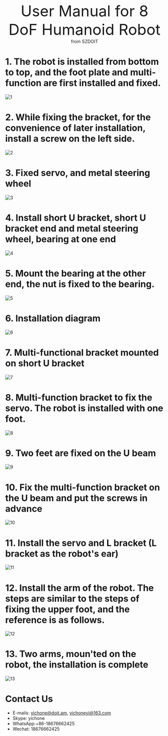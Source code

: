 <center> <font size=10> User Manual for 8 DoF Humanoid Robot </font></center>

<center> from SZDOIT </center>

# 1. The robot is installed from bottom to top, and the foot plate and multi-function are first installed and fixed.

![1](https://github.com/SmartArduino/document/raw/master/docs/Robot/FrameChassis/8dofhumanoid/1.jpg)

# 2. While fixing the bracket, for the convenience of later installation, install a screw on the left side.

![2](https://github.com/SmartArduino/document/raw/master/docs/Robot/FrameChassis/8dofhumanoid/2.jpg)

# 3. Fixed servo, and metal steering wheel

![3](https://github.com/SmartArduino/document/raw/master/docs/Robot/FrameChassis/8dofhumanoid/3.jpg)

# 4. Install short U bracket, short U bracket end and metal steering wheel, bearing at one end

![4](https://github.com/SmartArduino/document/raw/master/docs/Robot/FrameChassis/8dofhumanoid/4.jpg)

# 5. Mount the bearing at the other end, the nut is fixed to the bearing.

![5](https://github.com/SmartArduino/document/raw/master/docs/Robot/FrameChassis/8dofhumanoid/5.jpg)

# 6. Installation diagram

![6](https://github.com/SmartArduino/document/raw/master/docs/Robot/FrameChassis/8dofhumanoid/6.jpg)

# 7. Multi-functional bracket mounted on short U bracket

![7](https://github.com/SmartArduino/document/raw/master/docs/Robot/FrameChassis/8dofhumanoid/7.jpg)

# 8. Multi-function bracket to fix the servo. The robot is installed with one foot.

![8](https://github.com/SmartArduino/document/raw/master/docs/Robot/FrameChassis/8dofhumanoid/8.jpg)

# 9. Two feet are fixed on the U beam

![9](https://github.com/SmartArduino/document/raw/master/docs/Robot/FrameChassis/8dofhumanoid/9.jpg)

# 10. Fix the multi-function bracket on the U beam and put the screws in advance

![10](https://github.com/SmartArduino/document/raw/master/docs/Robot/FrameChassis/8dofhumanoid/10.jpg)

# 11. Install the servo and L bracket (L bracket as the robot's ear)

![11](https://github.com/SmartArduino/document/raw/master/docs/Robot/FrameChassis/8dofhumanoid/11.jpg)

# 12. Install the arm of the robot. The steps are similar to the steps of fixing the upper foot, and the reference is as follows.

![12](https://github.com/SmartArduino/document/raw/master/docs/Robot/FrameChassis/8dofhumanoid/12.jpg)

# 13. Two arms, moun'ted on the robot, the installation is complete

![13](https://github.com/SmartArduino/document/raw/master/docs/Robot/FrameChassis/8dofhumanoid/13.jpg)

# Contact Us

- E-mails: [yichone@doit.am](mailto:yichone@doit.am), [yichoneyi@163.com](mailto:yichoneyi@163.com)
- Skype: yichone
- WhatsApp:+86-18676662425
- Wechat: 18676662425